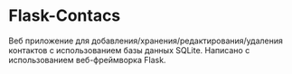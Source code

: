 # Flask-Contacs
Веб приложение для добавления/хранения/редактирования/удаления контактов с использованием базы данных SQLite.
Написано с использованием веб-фреймворка Flask.
